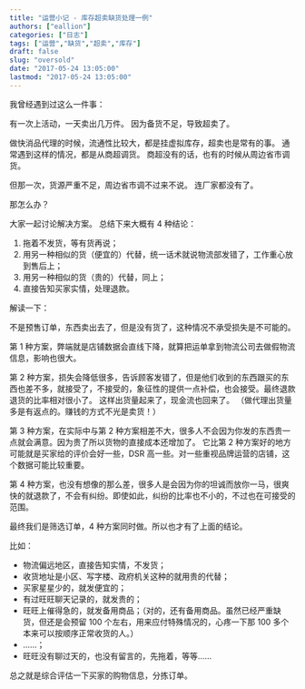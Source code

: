 ```yaml
---
title: "运营小记 - 库存超卖缺货处理一例"
authors: ["eallion"]
categories: ["日志"]
tags: ["运营","缺货","超卖","库存"]
draft: false
slug: "oversold"
date: "2017-05-24 13:05:00"
lastmod: "2017-05-24 13:05:00"
---
```


我曾经遇到过这么一件事：

有一次上活动，一天卖出几万件。
因为备货不足，导致超卖了。

做快消品代理的时候，流通性比较大，都是挂虚拟库存，超卖也是常有的事。
通常遇到这样的情况，都是从商超调货。
商超没有的话，也有的时候从周边省市调货。

但那一次，货源严重不足，周边省市调不过来不说。
连厂家都没有了。

那怎么办？

大家一起讨论解决方案。
总结下来大概有 4 种结论：

 1. 拖着不发货，等有货再说；
 2. 用另一种相似的货（便宜的）代替，统一话术就说物流部发错了，工作重心放到售后上；
 3. 用另一种相似的货（贵的）代替，同上；
 4. 直接告知买家实情，处理退款。

解读一下：

不是预售订单，东西卖出去了，但是没有货了，这种情况不承受损失是不可能的。

第 1 种方案，弊端就是店铺数据会直线下降，就算把运单拿到物流公司去做假物流信息，影响也很大。

第 2 种方案，损失会降低很多，告诉顾客发错了，但是他们收到的东西跟买的东西也差不多，就接受了，不接受的，象征性的提供一点补偿，也会接受。最终退款退货的比率相对很小了。
这样出货量起来了，现金流也回来了。
（做代理出货量多是有返点的。赚钱的方式不光是卖货！）

第 3 种方案，在实际中与第 2 种方案相差不大，很多人不会因为你发的东西贵一点就会满意。因为贵了所以货物的直接成本还增加了。
它比第 2 种方案好的地方可能就是买家给的评价会好一些，DSR 高一些。对一些重视品牌运营的店铺，这个数据可能比较重要。

第 4 种方案，也没有想像的那么差，很多人是会因为你的坦诚而放你一马，很爽快的就退款了，不会有纠纷。即使如此，纠纷的比率也不小的，不过也在可接受的范围。

最终我们是筛选订单，4 种方案同时做。所以也才有了上面的结论。

比如：

- 物流偏远地区，直接告知实情，不发货；
- 收货地址是小区、写字楼、政府机关这种的就用贵的代替；
- 买家星星少的，就发便宜的；
- 有过旺旺聊天记录的，就发贵的；
- 旺旺上催得急的，就发备用商品；（对的，还有备用商品。虽然已经严重缺货，但还是会预留 100 个左右，用来应付特殊情况的，心疼一下那 100 多个本来可以按顺序正常收货的人。）
- ……；
- 旺旺没有聊过天的，也没有留言的，先拖着，等等……

总之就是综合评估一下买家的购物信息，分拣订单。
